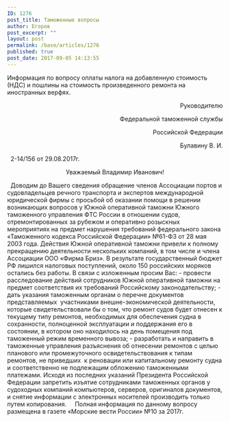 ```yaml
---
ID: 1276
post_title: Таможенные вопросы
author: Егоров
post_excerpt: ""
layout: post
permalink: /base/articles/1276
published: true
post_date: 2017-09-05 14:13:55
---
```

Информация по вопросу оплаты налога на добавленную стоимость (НДС) и пошлины на стоимость произведенного ремонта на иностранных верфях.
&nbsp;
<p style="text-align: right;">Руководителю</p>
<p style="text-align: right;">Федеральной таможенной службы</p>
<p style="text-align: right;">Российской Федерации</p>
<p style="text-align: right;">Булавину В. И.</p>
&nbsp;
2-14/156 от 29.08.2017г.
&nbsp;
<p style="text-align: center;">Уважаемый Владимир Иванович!</p>
&nbsp;
Доводим до Вашего сведения обращение членов Ассоциации портов и судовладельцев речного транспорта и экспертов международной юридической фирмы с просьбой об оказании помощи в решении возникающих вопросов у Южной оперативной таможни Южного таможенного управления ФТС России в отношении судов, отремонтированных за рубежом и оперативно розыскных мероприятиях на предмет нарушения требований федерального закона «Таможенного кодекса Российской Федерации» №61-ФЗ от 28 мая 2003 года.
Действия Южной оперативной таможни привели к полному прекращению деятельности нескольких компаний, в том числе и члена Ассоциации ООО «Фирма Бриз». В результате государственный бюджет РФ лишился налоговых поступлений, около 150 российских моряков остались без работы.
В связи с изложенным просим Вас:
- провести расследование действий сотрудников Южной оперативной таможни на предмет соответствия их требований Российскому законодательству;
- дать указания таможенным органам о перечне документов представляемых  участниками внешне-экономической деятельности, которые свидетельствовали бы о том, что ремонт судов будет отнесен к текущему типу ремонтов, необходимых для обеспечения судна в сохранности, полноценной эксплуатации и поддержания его в состоянии, в котором оно находилось на день помещения под таможенный режим временного вывоза;
- разработать и направить в таможенные управления разъяснения об отнесении ремонтов с целью планового или промежуточного освидетельствования к типам ремонтов, не приведших  к реновации или капитальному ремонту судна и соответственно не подлежащим обложению таможенными платежами.
Исходя из последних указаний Президента Российской Федерации запретить изъятие сотрудниками таможенных органов у судоходных компаний компьютеров, серверов, оригиналов документов, и снятие информации с электронных носителей производить только путем копирования.
&nbsp;
&nbsp;
Полная информация по данному вопросу размещена в газете «Морские вести России» №10 за 2017г.